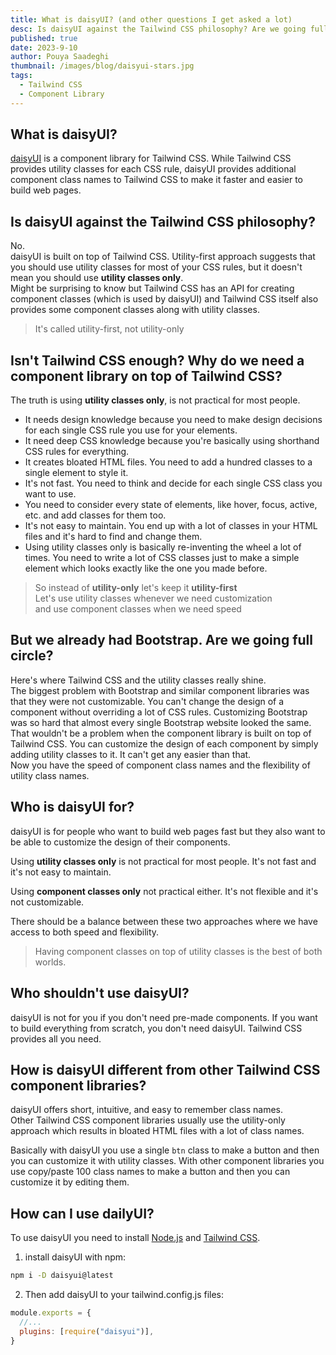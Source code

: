 ```yaml
---
title: What is daisyUI? (and other questions I get asked a lot)
desc: Is daisyUI against the Tailwind CSS philosophy? Are we going full circle? Why not just use Bootstrap? Here I answer some of the most common questions I get asked about daisyUI.
published: true
date: 2023-9-10
author: Pouya Saadeghi
thumbnail: /images/blog/daisyui-stars.jpg
tags:
  - Tailwind CSS
  - Component Library
---
```


## What is daisyUI?

[daisyUI](https://daisyui.com/) is a component library for Tailwind CSS. While Tailwind CSS provides utility classes for each CSS rule, daisyUI provides additional component class names to Tailwind CSS to make it faster and easier to build web pages.

## Is daisyUI against the Tailwind CSS philosophy?

No.  
daisyUI is built on top of Tailwind CSS. Utility-first approach suggests that you should use utility classes for most of your CSS rules, but it doesn't mean you should use **utility classes only**.  
Might be surprising to know but Tailwind CSS has an API for creating component classes (which is used by daisyUI) and Tailwind CSS itself also provides some component classes along with utility classes.

> It's called utility-first, not utility-only

## Isn't Tailwind CSS enough? Why do we need a component library on top of Tailwind CSS?

The truth is using **utility classes only**, is not practical for most people.

- It needs design knowledge because you need to make design decisions for each single CSS rule you use for your elements.
- It need deep CSS knowledge because you're basically using shorthand CSS rules for everything.
- It creates bloated HTML files. You need to add a hundred classes to a single element to style it.
- It's not fast. You need to think and decide for each single CSS class you want to use.
- You need to consider every state of elements, like hover, focus, active, etc. and add classes for them too.
- It's not easy to maintain. You end up with a lot of classes in your HTML files and it's hard to find and change them.
- Using utility classes only is basically re-inventing the wheel a lot of times. You need to write a lot of CSS classes just to make a simple element which looks exactly like the one you made before.

> So instead of **utility-only** let's keep it **utility-first**  
> Let's use utility classes whenever we need customization  
> and use component classes when we need speed

## But we already had Bootstrap. Are we going full circle?

Here's where Tailwind CSS and the utility classes really shine.  
The biggest problem with Bootstrap and similar component libraries was that they were not customizable. You can't change the design of a component without overriding a lot of CSS rules. Customizing Bootstrap was so hard that almost every single Bootstrap website looked the same.  
That wouldn't be a problem when the component library is built on top of Tailwind CSS. You can customize the design of each component by simply adding utility classes to it. It can't get any easier than that.  
Now you have the speed of component class names and the flexibility of utility class names.

## Who is daisyUI for?

daisyUI is for people who want to build web pages fast but they also want to be able to customize the design of their components.

Using **utility classes only** is not practical for most people. It's not fast and it's not easy to maintain.

Using **component classes only** not practical either. It's not flexible and it's not customizable.

There should be a balance between these two approaches where we have access to both speed and flexibility.

> Having component classes on top of utility classes is the best of both worlds.

## Who shouldn't use daisyUI?

daisyUI is not for you if you don't need pre-made components. If you want to build everything from scratch, you don't need daisyUI. Tailwind CSS provides all you need.

## How is daisyUI different from other Tailwind CSS component libraries?

daisyUI offers short, intuitive, and easy to remember class names.  
Other Tailwind CSS component libraries usually use the utility-only approach which results in bloated HTML files with a lot of class names.

Basically with daisyUI you use a single `btn` class to make a button and then you can customize it with utility classes. With other component libraries you use copy/paste 100 class names to make a button and then you can customize it by editing them.

## How can I use dailyUI?

To use daisyUI you need to install [Node.js](https://nodejs.org/en/download) and [Tailwind CSS](https://tailwindcss.com/docs/installation).

1. install daisyUI with npm:

```bash
npm i -D daisyui@latest
```

2. Then add daisyUI to your tailwind.config.js files:

```js
module.exports = {
  //...
  plugins: [require("daisyui")],
}
```
